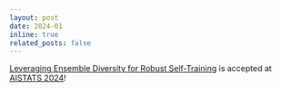 ```yaml
---
layout: post
date: 2024-01 
inline: true
related_posts: false
---
```


<a href="https://proceedings.mlr.press/v238/odonnat24a/odonnat24a.pdf">Leveraging Ensemble Diversity for Robust Self-Training</a> is accepted at <a href="https://virtual.aistats.org/Conferences/2024">AISTATS 2024<a/>!
